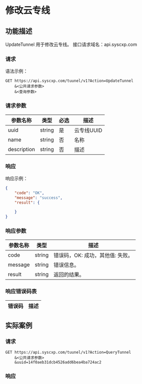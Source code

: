# 修改云专线

## 功能描述

UpdateTunnel 用于修改云专线。
接口请求域名：api.syscxp.com

### 请求

语法示例：
```http request
GET https://api.syscxp.com/tuunel/v1?Action=UpdateTunnel
    &<公共请求参数>
    &<查询参数>
```
### 请求参数

|参数名称|类型|必选|描述|
|---|---|---|---|
|uuid|string|是|云专线UUID|
|name|string|否|名称|
|description|string|否|描述|

### 响应

响应示例：
```json
{
    "code": "OK",
    "message": "success",
    "result": {
    
    }
}
```
### 响应参数

|参数名称|类型|描述|
|---|---|---|
|code|string|错误码，OK: 成功，其他值: 失败。|
|message|string|错误信息。|
|result|string|返回的结果。|

### 响应错误码表

|错误码|描述|
|---|---|

## 实际案例

### 请求
```http request
GET https://api.syscxp.com/tuunel/v1?Action=QueryTunnel
    &<公共请求参数>
    &uuid=14f0aeb31dcb4526add6bea4ba724ac2
```

### 响应
```json
```

